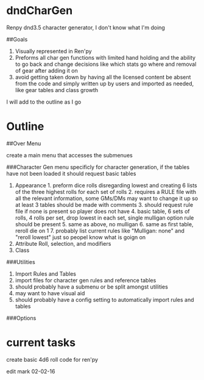 # dndCharGen
Renpy dnd3.5 character generator, I don't know what I'm doing

##Goals
1. Visually represented in Ren'py
2. Preforms all char gen functions with limited hand holding and the ability to go back and change decisions like which stats go where and removal of gear after adding it on
3. avoid getting taken down by having all the licensed content be absent from the code and simply written up by users and imported as needed, like gear tables and class growth

I will add to the outline as I go

# Outline

##Over Menu

create a main menu that accesses the submenues
  
###Character Gen
  menu specificly for character generation, if the tables have not been loaded it should request basic tables
  1. Appearance
    1. preform dice rolls disregarding lowest and creating 6 lists of the three highest rolls for each set of rolls
    2. requires a RULE file with all the relevant information, some GMs/DMs may want to change it up so at least 3 tables should be made with comments
    3. should request rule file if none is present so player does not have
    4. basic table, 6 sets of rolls, 4 rolls per set, drop lowest in each set, single mulligan option rule should be present
    5. same as above, no mulligan
    6. same as first table, reroll die on 1
    7. probably list current rules like "Mulligan: none" and "reroll lowest" just so peopel know what is goign on
  2. Attribute Roll, selection, and modifiers
  3. Class

###Utilities
1. Import Rules and Tables
  1. import files for character gen rules and reference tables
  2. should probably have a submenu or be split amongst utilities
  3. may want to have visual aid
  4. should probably have a config setting to automatically import rules and tables

###Options



# current tasks
create basic 4d6 roll code for ren'py

edit mark 02-02-16
